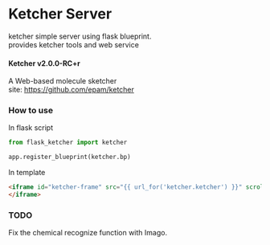 # Ketcher Server
ketcher simple server using flask blueprint.<br>
provides ketcher tools and web service

#### Ketcher v2.0.0-RC+r
A Web-based molecule sketcher<br>
site: https://github.com/epam/ketcher

### How to use

In flask script
```python
from flask_ketcher import ketcher

app.register_blueprint(ketcher.bp)

```
In template
```html
<iframe id="ketcher-frame" src="{{ url_for('ketcher.ketcher') }}" scrolling="no">
</iframe>
```
### TODO
Fix the chemical recognize function with Imago.